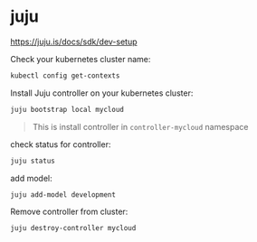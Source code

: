 # juju

https://juju.is/docs/sdk/dev-setup

Check your kubernetes cluster name:
```bash
kubectl config get-contexts
```

Install Juju controller on your kubernetes cluster:
```bash
juju bootstrap local mycloud
```
> This is install controller in `controller-mycloud` namespace

check status for controller:
```bash
juju status
```

add model:
```bash
juju add-model development
```

Remove controller from cluster:
```bash
juju destroy-controller mycloud
```
